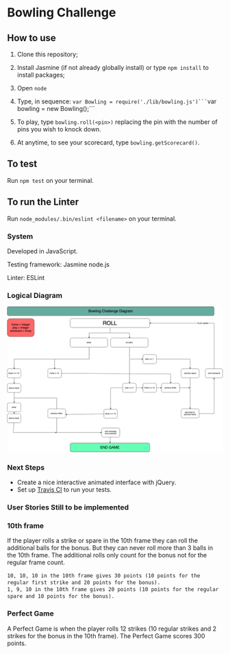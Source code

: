# Bowling Challenge

## How to use

1. Clone this repository;

2. Install Jasmine (if not already globally install) or type `npm install` to install packages;

3. Open `node`

4. Type, in sequence:
   ` var Bowling = require('./lib/bowling.js')``` `var bowling = new Bowling();```

5. To play, type `bowling.roll(<pin>)` replacing the pin with the number of pins you wish to knock down.

6. At anytime, to see your scorecard, type `bowling.getScorecard()`.

## To test

Run `npm test` on your terminal.

## To run the Linter

Run `node_modules/.bin/eslint <filename>` on your terminal.

### System

Developed in JavaScript.

Testing framework: Jasmine node.js

Linter: ESLint

### Logical Diagram

!["Diagram"](./diagram.png)

### Next Steps

- Create a nice interactive animated interface with jQuery.
- Set up [Travis CI](https://travis-ci.org) to run your tests.

### User Stories Still to be implemented

### 10th frame

If the player rolls a strike or spare in the 10th frame they can roll the additional balls for the bonus. But they can never roll more than 3 balls in the 10th frame. The additional rolls only count for the bonus not for the regular frame count.

    10, 10, 10 in the 10th frame gives 30 points (10 points for the regular first strike and 20 points for the bonus).
    1, 9, 10 in the 10th frame gives 20 points (10 points for the regular spare and 10 points for the bonus).

### Perfect Game

A Perfect Game is when the player rolls 12 strikes (10 regular strikes and 2 strikes for the bonus in the 10th frame). The Perfect Game scores 300 points.
